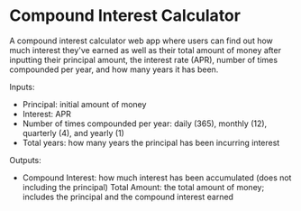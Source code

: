 # Compound Interest Calculator

A compound interest calculator web app where users can find out how much interest they've earned as well as their total amount of money after inputting their principal amount, the interest rate (APR), number of times compounded per year, and how many years it has been.

Inputs:
- Principal: initial amount of money
- Interest: APR
- Number of times compounded per year: daily (365), monthly (12), quarterly (4), and yearly (1)
- Total years: how many years the principal has been incurring interest

Outputs:
- Compound Interest: how much interest has been accumulated (does not including the principal)
Total Amount: the total amount of money; includes the principal and the compound interest earned
